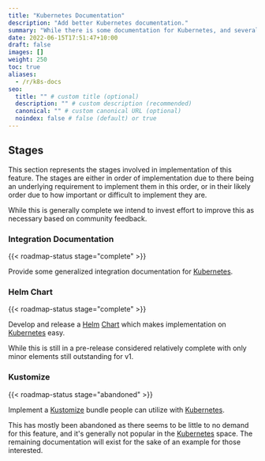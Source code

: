 ```yaml
---
title: "Kubernetes Documentation"
description: "Add better Kubernetes documentation."
summary: "While there is some documentation for Kubernetes, and several people have it working, better documentation is needed."
date: 2022-06-15T17:51:47+10:00
draft: false
images: []
weight: 250
toc: true
aliases:
  - /r/k8s-docs
seo:
  title: "" # custom title (optional)
  description: "" # custom description (recommended)
  canonical: "" # custom canonical URL (optional)
  noindex: false # false (default) or true
---
```


## Stages

This section represents the stages involved in implementation of this feature. The stages are either in order of
implementation due to there being an underlying requirement to implement them in this order, or in their likely order
due to how important or difficult to implement they are.

While this is generally complete we intend to invest effort to improve this as necessary based on community feedback.

### Integration Documentation

{{< roadmap-status stage="complete" >}}

Provide some generalized integration documentation for [Kubernetes].

### Helm Chart

{{< roadmap-status stage="complete" >}}

Develop and release a [Helm] [Chart](https://helm.sh/docs/topics/charts/) which makes implementation on [Kubernetes]
easy.

While this is still in a pre-release considered relatively complete with only minor elements still outstanding for v1.

### Kustomize

{{< roadmap-status stage="abandoned" >}}

Implement a [Kustomize] bundle people can utilize with [Kubernetes].

This has mostly been abandoned as there seems to be little to no demand for this feature, and it's generally not popular
in the [Kubernetes] space. The remaining documentation will exist for the sake of an example for those interested.

[Helm]: https://helm.sh/
[Kubernetes]: https://kubernetes.io/
[Kustomize]: https://kustomize.io/

